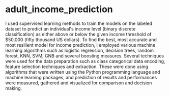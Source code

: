 # adult_income_prediction
I used supervised learning methods to train the models on the labeled dataset to predict an 
individual's income level (binary discrete classification) as either above or below the given income threshold of 
$50,000 (fifty thousand US dollars). To find the best, most accurate and most resilient model for income prediction, 
I employed various machine learning algorithms such as logistic regression, decision trees, random forest, KNN, SVM, GNB and 
several boosting measures. Several techniques were used for the data preparation such as class categorical data encoding, feature selection 
techniques and extraction. These were done using algorithms that were written using the Python programming language and machine learning packages, 
and prediction of results and performances were measured, gathered and visualized for comparison and decision making. 
